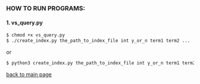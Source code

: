 ### HOW TO RUN PROGRAMS:

#### 1. vs_query.py

```bash
$ chmod +x vs_query.py
$ ./create_index.py the_path_to_index_file int y_or_n term1 term2 ...
```

or 

```bash
$ python3 create_index.py the_path_to_index_file int y_or_n term1 term2 ...
```



 [back to main page](../)